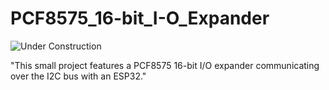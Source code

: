 # PCF8575_16-bit_I-O_Expander
![Under Construction](https://img.shields.io/badge/status-under--construction-yellow)

"This small project features a PCF8575 16-bit I/O expander communicating over the I2C bus with an ESP32."
